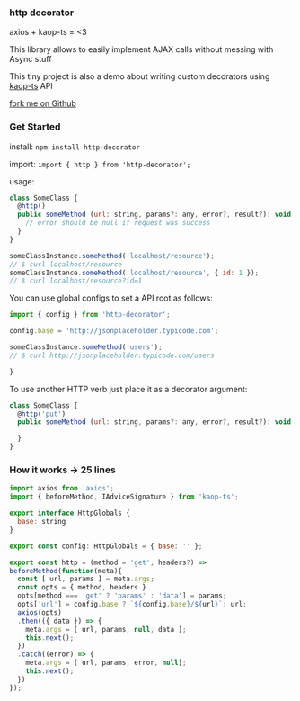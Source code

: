 ### http decorator

axios + kaop-ts = <3

This library allows to easily implement AJAX calls without messing with Async stuff

This tiny project is also a demo about writing custom decorators using [kaop-ts](https://www.npmjs.com/package/kaop-ts) API

[fork me on Github](https://github.com/k1r0s/kaop-ts/)

### Get Started

install: `npm install http-decorator`

import: `import { http } from 'http-decorator';`

usage:

```javascript
class SomeClass {
  @http()
  public someMethod (url: string, params?: any, error?, result?): void {
    // error should be null if request was success
  }
}

someClassInstance.someMethod('localhost/resource');
// $ curl localhost/resource
someClassInstance.someMethod('localhost/resource', { id: 1 });
// $ curl localhost/resource?id=1
```
You can use global configs to set a API root as follows:

```javascript
import { config } from 'http-decorator';

config.base = 'http://jsonplaceholder.typicode.com';

someClassInstance.someMethod('users');
// $ curl http://jsonplaceholder.typicode.com/users

}
```

To use another HTTP verb just place it as a decorator argument:

```javascript
class SomeClass {
  @http('put')
  public someMethod (url: string, params?: any, error?, result?): void {

  }
}
```

### How it works -> 25 lines

```javascript
import axios from 'axios';
import { beforeMethod, IAdviceSignature } from 'kaop-ts';

export interface HttpGlobals {
  base: string
}

export const config: HttpGlobals = { base: '' };

export const http = (method = 'get', headers?) =>
beforeMethod(function(meta){
  const [ url, params ] = meta.args;
  const opts = { method, headers }
  opts[method === 'get' ? 'params' : 'data'] = params;
  opts['url'] = config.base ? `${config.base}/${url}`: url;
  axios(opts)
  .then(({ data }) => {
    meta.args = [ url, params, null, data ];
    this.next();
  })
  .catch((error) => {
    meta.args = [ url, params, error, null];
    this.next();
  })
});
```

